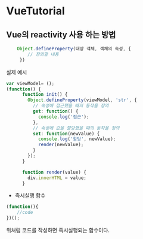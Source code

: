 # VueTutorial

## Vue의 reactivity 사용 하는 방법
```javascript
    Object.defineProperty(대상 객체, 객체의 속성, {
        // 정의할 내용
     })
 ```


실제 예시 
```javascript
var viewModel= ();
(function() {
      function init() {
        Object.defineProperty(viewModel, 'str', {
          // 속성에 접근했을 때의 동작을 정의
          get: function() {
            console.log('접근');
          },
          // 속성에 값을 할당했을 때의 동작을 정의
          set: function(newValue) {
            console.log('할당', newValue);
            render(newValue);
          }
        });
      }

      function render(value) {
        div.innerHTML = value;
      }

```

- 즉시실행 함수 
```javascript
(function(){
    //code
})();
```
위처럼 코드를 작성하면 즉시실행되는 함수이다. 